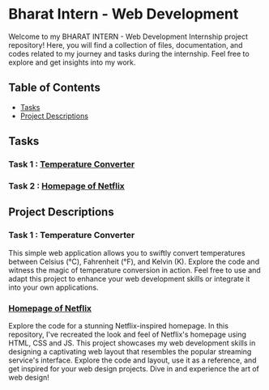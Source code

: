 # Bharat Intern - Web Development

Welcome to my BHARAT INTERN - Web Development Internship project repository! Here, you will find a collection of files, documentation, and codes related to my journey and tasks during the internship. Feel free to explore and get insights into my work.

## Table of Contents

- [Tasks](#tasks)
- [Project Descriptions](#project-descriptions)

## Tasks 

### Task 1 : [Temperature Converter](https://manoradh03.github.io/Bharat-Intern---Web-Development/Temperature%20Converter/index.html)

### Task 2 :  [Homepage of Netflix](https://manoradh03.github.io/Bharat-Intern---Web-Development/Homepage%20of%20Netflix/index.html) 

## Project Descriptions

### Task 1 : Temperature Converter

This simple web application allows you to swiftly convert temperatures between Celsius (°C), Fahrenheit (°F), and Kelvin (K). Explore the code and witness the magic of temperature conversion in action. Feel free to use and adapt this project to enhance your web development skills or integrate it into your own applications.

### [Homepage of Netflix](https://manoradh03.github.io/Bharat-Intern---Web-Development/Homepage%20of%20Netflix/index.html) 

Explore the code for a stunning Netflix-inspired homepage. In this repository, I've recreated the look and feel of Netflix's homepage using HTML, CSS and JS. This project showcases my web development skills in designing a captivating web layout that resembles the popular streaming service's interface. Explore the code and layout, use it as a reference, and get inspired for your web design projects. Dive in and experience the art of web design!
